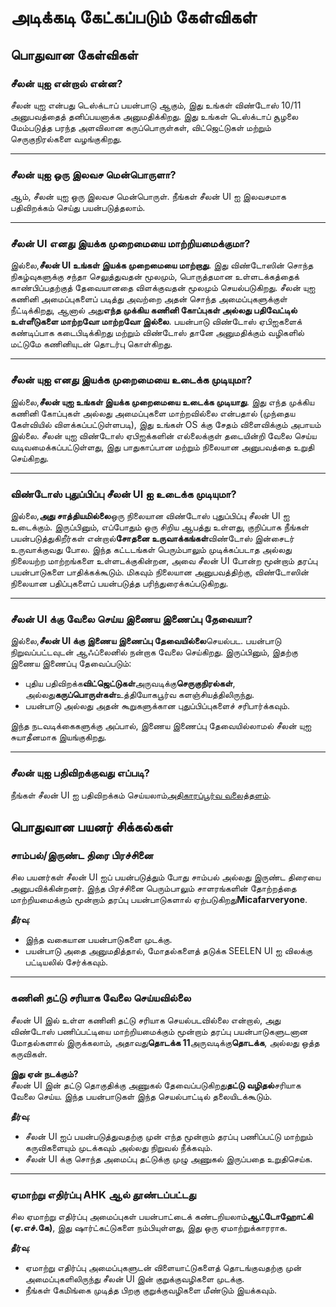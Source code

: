 # **அடிக்கடி கேட்கப்படும் கேள்விகள்**

## **பொதுவான கேள்விகள்**

### **சீலன் யுஐ என்றால் என்ன?**

சீலன் யுஐ என்பது டெஸ்க்டாப் பயன்பாடு ஆகும், இது உங்கள் விண்டோஸ் 10/11 அனுபவத்தைத் தனிப்பயனாக்க அனுமதிக்கிறது. இது உங்கள் டெஸ்க்டாப் சூழலை மேம்படுத்த பரந்த அளவிலான கருப்பொருள்கள், விட்ஜெட்டுகள் மற்றும் செருகுநிரல்களை வழங்குகிறது.

***

### **சீலன் யுஐ ஒரு இலவச மென்பொருளா?**

ஆம், சீலன் யுஐ ஒரு இலவச மென்பொருள். நீங்கள் சீலன் UI ஐ இலவசமாக பதிவிறக்கம் செய்து பயன்படுத்தலாம்.

***

### **சீலன் UI எனது இயக்க முறைமையை மாற்றியமைக்குமா?**

இல்லை,**சீலன் UI உங்கள் இயக்க முறைமையை மாற்றாது**. இது விண்டோஸின் சொந்த நிகழ்வுகளுக்கு சந்தா செலுத்துவதன் மூலமும், பொருத்தமான உள்ளடக்கத்தைக் காண்பிப்பதற்குத் தேவையானதை விளக்குவதன் மூலமும் செயல்படுகிறது. சீலன் யுஐ கணினி அமைப்புகளைப் படித்து அவற்றை அதன் சொந்த அமைப்புகளுக்குள் நீட்டிக்கிறது, ஆனால் அது**எந்த முக்கிய கணினி கோப்புகள் அல்லது பதிவேட்டில் உள்ளீடுகளை மாற்றவோ மாற்றவோ இல்லை**. பயன்பாடு விண்டோஸ் ஏபிஐகளைக் கண்டிப்பாக கடைபிடிக்கிறது மற்றும் விண்டோஸ் தானே அனுமதிக்கும் வழிகளில் மட்டுமே கணினியுடன் தொடர்பு கொள்கிறது.

***

### **சீலன் யுஐ எனது இயக்க முறைமையை உடைக்க முடியுமா?**

இல்லை,**சீலன் யுஐ உங்கள் இயக்க முறைமையை உடைக்க முடியாது**. இது எந்த முக்கிய கணினி கோப்புகள் அல்லது அமைப்புகளை மாற்றவில்லை என்பதால் (முந்தைய கேள்வியில் விளக்கப்பட்டுள்ளபடி), இது உங்கள் OS க்கு சேதம் விளைவிக்கும் அபாயம் இல்லை. சீலன் யுஐ விண்டோஸ் ஏபிஐக்களின் எல்லைக்குள் தடையின்றி வேலை செய்ய வடிவமைக்கப்பட்டுள்ளது, இது பாதுகாப்பான மற்றும் நிலையான அனுபவத்தை உறுதி செய்கிறது.

***

### **விண்டோஸ் புதுப்பிப்பு சீலன் UI ஐ உடைக்க முடியுமா?**

இல்லை,**அது சாத்தியமில்லை**ஒரு நிலையான விண்டோஸ் புதுப்பிப்பு சீலன் UI ஐ உடைக்கும். இருப்பினும், எப்போதும் ஒரு சிறிய ஆபத்து உள்ளது, குறிப்பாக நீங்கள் பயன்படுத்துகிறீர்கள் என்றால்**சோதனை உருவாக்கங்கள்**விண்டோஸ் இன்சைடர் உருவாக்குவது போல. இந்த கட்டடங்கள் பெரும்பாலும் முடிக்கப்படாத அல்லது நிலையற்ற மாற்றங்களை உள்ளடக்குகின்றன, அவை சீலன் UI போன்ற மூன்றாம் தரப்பு பயன்பாடுகளை பாதிக்கக்கூடும். மிகவும் நிலையான அனுபவத்திற்கு, விண்டோஸின் நிலையான பதிப்புகளைப் பயன்படுத்த பரிந்துரைக்கப்படுகிறது.

***

### **சீலன் UI க்கு வேலை செய்ய இணைய இணைப்பு தேவையா?**

இல்லை,**சீலன் UI க்கு இணைய இணைப்பு தேவையில்லை**செயல்பட. பயன்பாடு நிறுவப்பட்டவுடன் ஆஃப்லைனில் நன்றாக வேலை செய்கிறது. இருப்பினும், இதற்கு இணைய இணைப்பு தேவைப்படும்:

* புதிய பதிவிறக்க**விட்ஜெட்டுகள்**அருவடிக்கு**செருகுநிரல்கள்**, அல்லது**கருப்பொருள்கள்**உத்தியோகபூர்வ களஞ்சியத்திலிருந்து.
* பயன்பாடு அல்லது அதன் கூறுகளுக்கான புதுப்பிப்புகளைச் சரிபார்க்கவும்.

இந்த நடவடிக்கைகளுக்கு அப்பால், இணைய இணைப்பு தேவையில்லாமல் சீலன் யுஐ சுயாதீனமாக இயங்குகிறது.

***

### **சீலன் யுஐ பதிவிறக்குவது எப்படி?**

நீங்கள் சீலன் UI ஐ பதிவிறக்கம் செய்யலாம்[அதிகாரப்பூர்வ வலைத்தளம்](https://seelen.io).

## **பொதுவான பயனர் சிக்கல்கள்**

### **சாம்பல்/இருண்ட திரை பிரச்சினை**

சில பயனர்கள் சீலன் UI ஐப் பயன்படுத்தும் போது சாம்பல் அல்லது இருண்ட திரையை அனுபவிக்கின்றனர். இந்த பிரச்சினை பெரும்பாலும் சாளரங்களின் தோற்றத்தை மாற்றியமைக்கும் மூன்றாம் தரப்பு பயன்பாடுகளால் ஏற்படுகிறது**Micafarveryone**.

**தீர்வு**:

* இந்த வகையான பயன்பாடுகளை முடக்கு.
* பயன்பாடு அதை அனுமதித்தால், மோதல்களைத் தடுக்க SEELEN UI ஐ விலக்கு பட்டியலில் சேர்க்கவும்.

***

### **கணினி தட்டு சரியாக வேலை செய்யவில்லை**

சீலன் UI இல் உள்ள கணினி தட்டு சரியாக செயல்படவில்லை என்றால், அது விண்டோஸ் பணிப்பட்டியை மாற்றியமைக்கும் மூன்றாம் தரப்பு பயன்பாடுகளுடனான மோதல்களால் இருக்கலாம், அதாவது**தொடக்க 11**அருவடிக்கு**தொடக்க**, அல்லது ஒத்த கருவிகள்.

**இது ஏன் நடக்கும்?**\
சீலன் UI இன் தட்டு தொகுதிக்கு அணுகல் தேவைப்படுகிறது**தட்டு வழிதல்**சரியாக வேலை செய்ய. இந்த பயன்பாடுகள் இந்த செயல்பாட்டில் தலையிடக்கூடும்.

**தீர்வு**:

* சீலன் UI ஐப் பயன்படுத்துவதற்கு முன் எந்த மூன்றாம் தரப்பு பணிப்பட்டு மாற்றும் கருவிகளையும் முடக்கவும் அல்லது நிறுவல் நீக்கவும்.
* சீலன் UI க்கு சொந்த அமைப்பு தட்டுக்கு முழு அணுகல் இருப்பதை உறுதிசெய்க.

***

### **ஏமாற்று எதிர்ப்பு AHK ஆல் தூண்டப்பட்டது**

சில ஏமாற்று எதிர்ப்பு அமைப்புகள் பயன்பாட்டைக் கண்டறியலாம்**ஆட்டோஹோட்கி (ஏ.எச்.கே)**, இது ஷார்ட்கட்டுகளை நம்பியுள்ளது, இது ஒரு ஏமாற்றுக்காரராக.

**தீர்வு**:

* ஏமாற்று எதிர்ப்பு அமைப்புகளுடன் விளையாட்டுகளைத் தொடங்குவதற்கு முன் அமைப்புகளிலிருந்து சீலன் UI இன் குறுக்குவழிகளை முடக்கு.
* நீங்கள் கேமிங்கை முடித்த பிறகு குறுக்குவழிகளை மீண்டும் இயக்கவும்.
